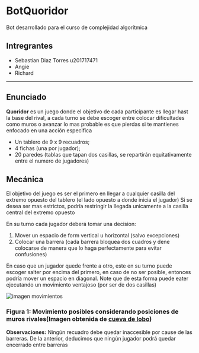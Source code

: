 # BotQuoridor

Bot desarrollado para el curso de complejidad algorítmica

## Intregrantes

* Sebastian Diaz Torres u201717471
* Angie
* Richard
___

## Enunciado

**Quoridor** es un juego donde el objetivo de cada participante es llegar hast la base del rival, a cada turno se debe escoger entre colocar dificultades como muros o avanzar lo mas probable es que pierdas si te mantienes enfocado en una acción especifica

* Un tablero de 9 x 9 recuadros;
* 4 fichas (una por jugador);
* 20 paredes (tablas que tapan dos casillas, se repartirán equitativamente entre el numero de jugadores)

## Mecánica

El objetivo del juego es ser el primero en llegar a cualquier casilla del extremo opuesto del tablero (el lado opuesto a donde inicia el jugador)
Si se desea ser mas estrictos, podría restringir la llegada unicamente a la casilla central del extremo opuesto

En su turno cada jugador deberá tomar una decision:

1. Mover un espacio de form vertical u horizontal (salvo excepciones)
1. Colocar una barrera (cada barrera bloquea dos cuadros y dene colocarse de manera que lo haga perfectamente para evitar confusiones)

En caso que un jugador quede frente a otro, este en su turno puede escoger salter por encima del primero, en caso de no ser posible, entonces podría mover un espacio en diagonal. Note que de esta forma puede eater ejecutando un movimiento ventajoso (por ser de dos casillas)

![imagen movimientos](https://i1.wp.com/i.imgur.com/cFIwOOV.jpg?resize=463%2C413)

### Figura 1: Movimiento posibles considerando posiciones de muros rivales(Imagen obtenida de [cueva de lobo](https://www.cuevadelobo.com/quoridor-resena/))

**Observaciones:** Ningún recuadro debe quedar inaccesible por cause de las barreras. De la anterior, deducimos que ningún jugador podrá quedar encerrado entre barreras

